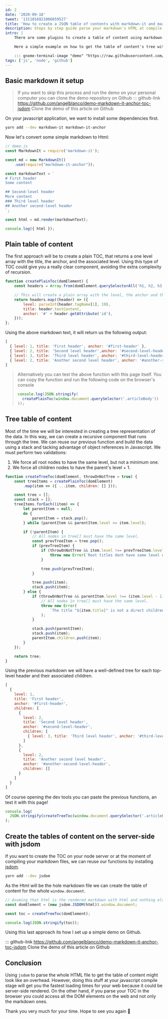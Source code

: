 ```yaml
---
id: 2
date: '2020-09-18' 
tweet: '1311016921006059527'
title: 'How to create a JSON table of contents with markdown-it and markdown-it-anchor'
description: Steps by step guide parse your markdown's HTML at compile stage using node and jsdom with full github repository.
intro: |
    There are some plugins to create a table of content using markdown-it, but sometimes you want to create a custom component for rendering your TOC.

    Here a simple example on how to get the table of content's tree with vanilla javascript without writing any markdown-it plugin.

    ::: gnome-terminal-image "demo" "https://raw.githubusercontent.com/angelblanco/demo-markdown-it-anchor-toc-jsdom/master/demo.gif"
tags: ['js', 'node', 'github']
---
```

## Basic markdown it setup

> If you want to skip this process and run the demo on your personal computer you can clone the demo repository on Github
> ::: github-link https://github.com/angelblanco/demo-markdown-it-anchor-toc-jsdom Clone the demo of this article on Github

On your javascript application, we want to install some dependencies first.

```bash
yarn add --dev markdown-it markdown-it-anchor
```

Now let's convert some simple markdown to Html:

```javascript
// demo.js
const MarkdownIt = require('markdown-it');

const md = new MarkdownIt()
    .use(require("markdown-it-anchor"));

const markdownText = `
# First header
Some content

## Second-level header
More content
### Third level header
## Another second-level header
`;

const html = md.render(markdownText);

console.log({ html });
```

## Plain table of content

The first approach will be to create a plain TOC, that returns a one level array with the title, the anchor, and the associated level. Using this type of TOC could give you a really clear component, avoiding the extra complexity of recursion.

```javascript
function createPlainToc(domElement) {
    const headers = Array.from(domElement.querySelectorAll('h1, h2, h3, h4, h5, h6, h7'));

    // This will create a plain array with the level, the anchor and the header title
    return headers.map((header) => ({
        level: parseInt(header.tagName[1], 10),
        title: header.textContent,
        anchor: '#' + header.getAttribute('id'),
    }));
};
```

Using the above markdown text, it will return us the following output:

```javascript
[
  { level: 1, title: 'First header', anchor: '#first-header' },
  { level: 2, title: 'Second level header',anchor: '#second-level-header' },
  { level: 3, title: 'Third level header', anchor: '#third-level-header' },
  { level: 2, title: 'Another second level header', anchor: '#another-second-level-header' }
]
```

> Alternatively you can test the above function with this page itself. You can copy the function and run
> the following code on the browser's console
> ```javascript
> console.log(JSON.stringify(
>   createPlainToc(window.document.querySelector('.articleBody'))
> ));
>```

## Tree table of content

Most of the time we will be interested in creating a tree representation of the data.
In this way, we can create a recursive component that runs through the tree. We can reuse our previous function and build the data using a stack and tacking advantage of object references in Javascript. We must perform two validations:

1. We force all root nodes to have the same level, but not a minimum one.
2. We force all children nodes to have the parent's level + 1.

```javascript
function createTreeToc(domElement, throwOnNotTree = true) {
    const treeItems = createPlainToc(domElement)
        .map(item => ({ ...item, children: [] }));

    const tree = [];
    const stack = [];
    treeItems.forEach((item) => {
        let parentItem = null;
        do {
            parentItem = stack.pop();
        } while (parentItem && parentItem.level >= item.level);

        if (!parentItem) {
            // All nodes in tree[] must have the same level. 
            const prevTreeItem = tree.pop();
            if (prevTreeItem) {
                if (throwOnNotTree && item.level !== prevTreeItem.level) {
                    throw new Error(`Root titles dont have same level on: "${item.title}"`);
                }

                tree.push(prevTreeItem);
            }

            tree.push(item);
            stack.push(item);
        } else {
            if (throwOnNotTree && parentItem.level !== (item.level - 1)) {
                // All nodes in tree[] must have the same level. 
                throw new Error(
                    `The title "${item.title}" is not a direct children of its parent`
                );
            }

            stack.push(parentItem);
            stack.push(item);
            parentItem.children.push(item);
        }
    });

    return tree;
}
```

Using the previous markdown we will have a well-defined tree for each top-level header and their associated children.

```javascript
[
  {
    level: 1,
    title: 'First header',
    anchor: '#first-header',
    children: [
      {
        level: 2,
        title: 'Second level header',
        anchor: '#second-level-header',
        children: [
          { level: 3, title: 'Third level header', anchor: '#third-level-header', children: []}
        ]
      },
      {
        level: 2,
        title: 'Another second level header',
        anchor: '#another-second-level-header',
        children: []
      }
    ]
  }
]
``` 

Of course opening the dev tools you can paste the previous functions, an test it with this page!

```javascript
console.log(
  JSON.stringify(createTreeToc(window.document.querySelector('.articleBody')))
); 
```

## Create the tables of content on the server-side with jsdom

If you want to create the TOC on your node server or at the moment of compiling your markdown files, we can reuse our functions by installing [jsdom](https://github.com/jsdom/jsdom).

```bash
yarn add --dev jsdom
``` 

As the Html will be the hole markdown file we can create the table of content for the whole `window.document`.

```javascript
// Asuming that html is the rendered markdown with html and nothing else.
const domElement = (new jsdom.JSDOM(html)).window.document;

const toc = createTreeToc(domElement);

console.log(JSON.stringify(toc)); 
```

Using this last approach its how I set up a simple demo on Github.

::: github-link https://github.com/angelblanco/demo-markdown-it-anchor-toc-jsdom Clone the demo of this article on Github

## Conclusion

Using `jsdom` to parse the whole HTML file to get the table of content might look like an overhead. However, doing this stuff at
your javascript compile stage will get you the fastest loading times for your web because it could be server-side rendered. On the other hand,
if you parse your TOC in the browser you could access all the DOM elements on the web and not only the markdown ones.

Thank you very much for your time. Hope to see you again :rocket:
